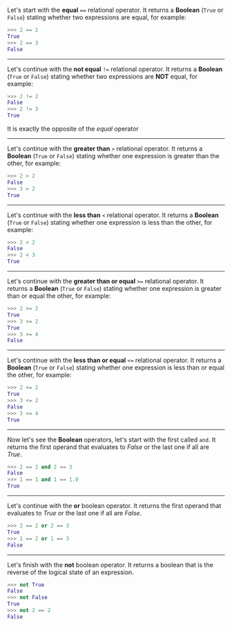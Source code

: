Let's start with the **equal** `==` relational operator.
It returns a **Boolean** (`True` or `False`) stating whether two expressions are equal, for example:
```python
>>> 2 == 2
True
>>> 2 == 3
False
```

---

Let's continue with the **not equal** `!=` relational operator.
It returns a **Boolean** (`True` or `False`) stating whether two expressions are **NOT** equal, for example:
```python
>>> 2 != 2
False
>>> 2 != 3
True
```
It is exactly the opposite of the *equal* operator

---

Let's continue with the **greater than** `>` relational operator.
It returns a **Boolean** (`True` or `False`) stating whether one expression is greater than the other, for example:
```python
>>> 2 > 2
False
>>> 3 > 2
True
```

---

Let's continue with the **less than** `<` relational operator.
It returns a **Boolean** (`True` or `False`) stating whether one expression is less than the other, for example:
```python
>>> 2 < 2
False
>>> 2 < 3
True
```

---

Let's continue with the **greater than or equal** `>=` relational operator.
It returns a **Boolean** (`True` or `False`) stating whether one expression is greater than or equal the other, for example:
```python
>>> 2 >= 2
True
>>> 3 >= 2
True
>>> 3 >= 4
False
```

---

Let's continue with the **less than or equal** `<=` relational operator.
It returns a **Boolean** (`True` or `False`) stating whether one expression is less than or equal the other, for example:
```python
>>> 2 <= 2
True
>>> 3 <= 2
False
>>> 3 <= 4
True
```

---

Now let's see the **Boolean** operators, let's start with the first called `and`.
It returns the first operand that evaluates to *False* or the last one if all are *True*.
```python
>>> 2 == 2 and 2 == 3
False
>>> 1 == 1 and 1 == 1.0
True
```

---

Let's continue with the **or** boolean operator.
It returns the first operand that evaluates to *True* or the last one if all are *False*.
```python
>>> 2 == 2 or 2 == 3
True
>>> 1 == 2 or 1 == 3
False
```

---

Let's finish with the **not** boolean operator.
It returns a boolean that is the reverse of the logical state of an expression.
```python
>>> not True
False
>>> not False
True
>>> not 2 == 2
False
```
